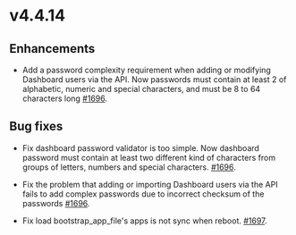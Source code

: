 # v4.4.14

## Enhancements
- Add a password complexity requirement when adding or modifying Dashboard users via the API. Now passwords must contain at least 2 of alphabetic, numeric and special characters, and must be 8 to 64 characters long [#1696](https://github.com/emqx/emqx-enterprise/pull/1696).

## Bug fixes

- Fix dashboard password validator is too simple. Now dashboard password must contain at least two different kind of characters from groups of letters, numbers and special characters. [#1696](https://github.com/emqx/emqx-enterprise/pull/1696).
- Fix the problem that adding or importing Dashboard users via the API fails to add complex passwords due to incorrect checksum of the passwords [#1696](https://github.com/emqx/emqx-enterprise/pull/1696).

- Fix load bootstrap_app_file's apps is not sync when reboot. [#1697](https://github.com/emqx/emqx-enterprise/pull/1697).
